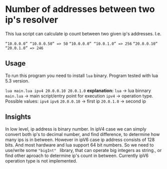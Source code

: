 # Number of addresses between two ip's resolver

This lua script can calculate ip count between two given ip's addresses. I.e.

`“10.0.0.0” “10.0.0.50” => 50`
`“10.0.0.0” “10.0.1.0” => 256`
`“20.0.0.10” “20.0.1.0” => 246`
## Usage
To run this program you need to install `lua` binary. Program tested with lua 5.3 version.

`lua main.lua ipv4 20.0.0.10 20.0.1.0`
**explanation:**
`lua` -> lua binnary
`main.lua` -> main script/entry point for execution
`ipv4` -> operation type. Possible values: `ipv4` `ipv6`
`20.0.0.10` -> first ip
`20.0.1.0` -> second ip

## Insights

In low level, ip  address is binary number. In ipV4 case we can simply convert both ip's to decimal number, and find difference, to determine how many ips is in between. However in ipV6 case ip address consists of 128 bits. And most hardware and lua support 64 bit numbers. So we need to use/write some `"bigInt" ` library, that can operate big integers as string., or find other aproach to determine ip's count in between. Currently ipV6 operation type is not implemented.